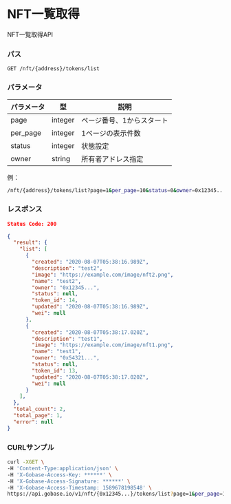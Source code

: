 # NFT一覧取得

NFT一覧取得API

### パス
```
GET /nft/{address}/tokens/list
```

### パラメータ

|  パラメータ    |  型              | 説明                       |
| ------------ | ---------------- | ------------------------- |
|  page        |  integer         | ページ番号、1からスタート     |
|  per_page    |  integer         | 1ページの表示件数            |
|  status      |  integer         | 状態設定                   |
|  owner       |  string          | 所有者アドレス指定           |

例：
```sh
/nft/{address}/tokens/list?page=1&per_page=10&status=0&owner=0x12345...
```

### レスポンス
```json
Status Code: 200

{
  "result": {
    "list": [
      {
        "created": "2020-08-07T05:38:16.989Z",
        "description": "test2",
        "image": "https://example.com/image/nft2.png",
        "name": "test2",
        "owner": "0x12345...",
        "status": null,
        "token_id": 14,
        "updated": "2020-08-07T05:38:16.989Z",
        "wei": null
      },
      {
        "created": "2020-08-07T05:38:17.020Z",
        "description": "test1",
        "image": "https://example.com/image/nft1.png",
        "name": "test1",
        "owner": "0x54321...",
        "status": null,
        "token_id": 13,
        "updated": "2020-08-07T05:38:17.020Z",
        "wei": null
      }
    ],
  },
  "total_count": 2,
  "total_page": 1,
  "error": null
}
```

### CURLサンプル
```bash
curl -XGET \
-H 'Content-Type:application/json' \
-H 'X-Gobase-Access-Key: ******' \
-H 'X-Gobase-Access-Signature: ******' \
-H 'X-Gobase-Access-Timestamp: 1589678198548' \
https://api.gobase.io/v1/nft/{0x12345...}/tokens/list?page=1&per_page=10&status=0&owner=0x54321...
```
